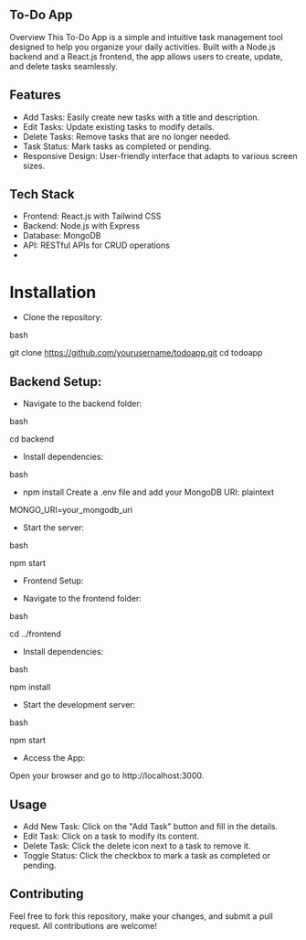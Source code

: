 ## To-Do App
Overview
This To-Do App is a simple and intuitive task management tool designed to help you organize your daily activities. Built with a Node.js backend and a React.js frontend, the app allows users to create, update, and delete tasks seamlessly.

## Features

- Add Tasks: Easily create new tasks with a title and description.
- Edit Tasks: Update existing tasks to modify details.
- Delete Tasks: Remove tasks that are no longer needed.
- Task Status: Mark tasks as completed or pending.
- Responsive Design: User-friendly interface that adapts to various screen sizes.

## Tech Stack

- Frontend: React.js with Tailwind CSS
- Backend: Node.js with Express
- Database: MongoDB
- API: RESTful APIs for CRUD operations
- 
# Installation

- Clone the repository:

bash

git clone https://github.com/yourusername/todoapp.git
cd todoapp


## Backend Setup:

- Navigate to the backend folder:

bash

cd backend

- Install dependencies:
  
bash

- npm install
Create a .env file and add your MongoDB URI:
plaintext

MONGO_URI=your_mongodb_uri

- Start the server:
  
bash

npm start

- Frontend Setup:

- Navigate to the frontend folder:
  
bash

cd ../frontend

- Install dependencies:
  
bash

npm install

- Start the development server:
  
bash

npm start

- Access the App:

Open your browser and go to http://localhost:3000.

## Usage

- Add New Task: Click on the "Add Task" button and fill in the details.
- Edit Task: Click on a task to modify its content.
- Delete Task: Click the delete icon next to a task to remove it.
- Toggle Status: Click the checkbox to mark a task as completed or pending.
  
## Contributing
Feel free to fork this repository, make your changes, and submit a pull request. All contributions are welcome!
